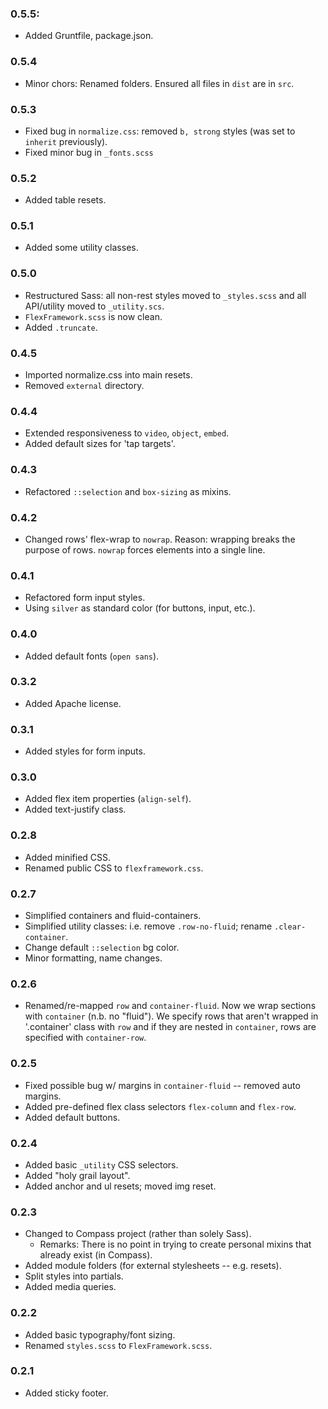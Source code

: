 ### 0.5.5:
- Added Gruntfile, package.json.

### 0.5.4
- Minor chors: Renamed folders. Ensured all files in `dist` are in `src`.

### 0.5.3
- Fixed bug in `normalize.css`: removed `b, strong` styles (was set to `inherit` previously).
- Fixed minor bug in `_fonts.scss`

### 0.5.2
- Added table resets.

### 0.5.1
- Added some utility classes.

### 0.5.0
- Restructured Sass: all non-rest styles moved to `_styles.scss` and all API/utility moved to `_utility.scs`.
- `FlexFramework.scss` is now clean.
- Added `.truncate`.

### 0.4.5
- Imported normalize.css into main resets.
- Removed `external` directory.

### 0.4.4
- Extended responsiveness to `video`, `object`, `embed`.
- Added default sizes for 'tap targets'.

### 0.4.3
- Refactored `::selection` and `box-sizing` as mixins.

### 0.4.2
- Changed rows' flex-wrap to `nowrap`. Reason: wrapping breaks the purpose of rows. `nowrap` forces elements into a single line.

### 0.4.1
- Refactored form input styles.
- Using `silver` as standard color (for buttons, input, etc.).

### 0.4.0
- Added default fonts (`open sans`).

### 0.3.2
- Added Apache license.

### 0.3.1
- Added styles for form inputs.

### 0.3.0
- Added flex item properties (`align-self`).
- Added text-justify class.

### 0.2.8
- Added minified CSS.
- Renamed public CSS to `flexframework.css`.

### 0.2.7
- Simplified containers and fluid-containers.
- Simplified utility classes: i.e. remove `.row-no-fluid`; rename `.clear-container`.
- Change default `::selection` bg color.
- Minor formatting, name changes.

### 0.2.6
- Renamed/re-mapped `row` and `container-fluid`. Now we wrap sections with `container` (n.b. no "fluid"). We specify rows that aren't wrapped in '.container' class with `row` and if they are nested in `container`, rows are specified with `container-row`.

### 0.2.5
- Fixed possible bug w/ margins in `container-fluid` -- removed auto margins.
- Added pre-defined flex class selectors `flex-column` and `flex-row`.
- Added default buttons.

### 0.2.4
- Added basic `_utility` CSS selectors.
- Added "holy grail layout".
- Added anchor and ul resets; moved img reset.

### 0.2.3
- Changed to Compass project (rather than solely Sass).
    - Remarks: There is no point in trying to create personal mixins that already exist (in Compass).
- Added module folders (for external stylesheets -- e.g. resets).
- Split styles into partials.
- Added media queries.

### 0.2.2
- Added basic typography/font sizing.
- Renamed `styles.scss` to `FlexFramework.scss`.

### 0.2.1
- Added sticky footer.
